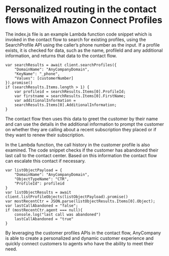 # Personalized routing in the contact flows with Amazon Connect Profiles

The index.js file is an example Lambda function code snippet which is invoked in the contact flow to search for existing profiles, using the SearchProfile API using the caller’s phone number as the input. If a profile exists, it is checked for data, such as the name, profileId and any additional information, and returns that data to the contact flow. 

```
var searchResults = await client.searchProfiles({
    "DomainName": "AnyCompanyDomain",
    "KeyName": "_phone",
    "Values": [customerNumber]
}).promise()
if (searchResults.Items.length > 1) {
    var profileid = searchResults.Items[0].ProfileId;
    var firstname = searchResults.Items[0].FirstName;
    var additionalInformation =
    searchResults.Items[0].AdditionalInformation;
}
```
The contact flow then uses this data to greet the customer by their name and can use the details in the additional information to prompt the customer on whether they are calling about a recent subscription they placed or if they
want to renew their subscription. 

In the Lambda function, the call history in the customer profile is also examined. The code snippet checks if the customer has abandoned their last call to the contact center. Based on this information the
contact flow can escalate this contact if necessary. 

```
var listObjectPayload = {
    "DomainName": "AnyCompanyDomain",
    "ObjectTypeName": "CTR",
    "ProfileId": profileid
}
var listObjectResults = await
client.listProfileObjects(listObjectPayload).promise()
var mostRecentCtr = JSON.parse(listObjectResults.Items[0].Object);
var lastCallAbandoned = "false";
if (mostRecentCtr.agent === null){
    console.log("last call was abandoned")
    lastCallAbandoned = "true"
}
```

By leveraging the customer profiles APIs in the contact flow, AnyCompany is able to create a
personalized and dynamic customer experience and quickly connect customers to agents who have the
ability to meet their need.
